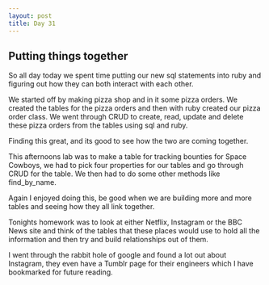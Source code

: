 ```yaml
---
layout: post
title: Day 31
---
```



## Putting things together  

So all day today we spent time putting our new sql statements into ruby and figuring out how they can both interact with each other.

We started off by making pizza shop and in it some pizza orders. We created the tables for the pizza orders and then with ruby created our pizza order class. We went through CRUD to create, read, update and delete these pizza orders from the tables using sql and ruby.

Finding this great, and its good to see how the two are coming together.

This afternoons lab was to make a table for tracking bounties for Space Cowboys, we had to pick four properties for our tables and go through CRUD for the table. We then had to do some other methods like find_by_name.

Again I enjoyed doing this, be good when we are building more and more tables and seeing how they all link together.

Tonights homework was to look at either Netflix, Instagram or the BBC News site and think of the tables that these places would use to hold all the information and then try and build relationships out of them.

I went through the rabbit hole of google and found a lot out about Instagram, they even have a Tumblr page for their engineers which I have bookmarked for future reading. 
